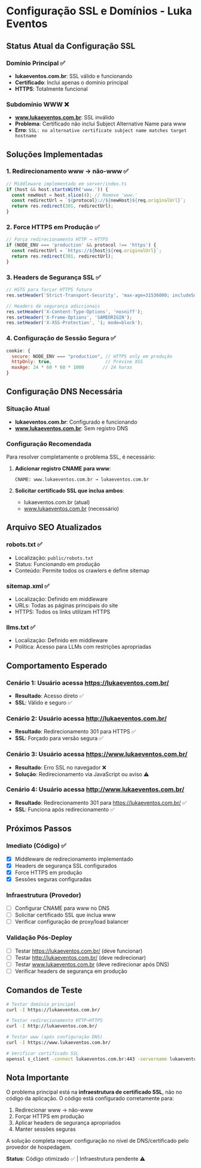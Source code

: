 # Configuração SSL e Domínios - Luka Eventos

## Status Atual da Configuração SSL

### Domínio Principal ✅
- **lukaeventos.com.br**: SSL válido e funcionando
- **Certificado**: Inclui apenas o domínio principal
- **HTTPS**: Totalmente funcional

### Subdomínio WWW ❌
- **www.lukaeventos.com.br**: SSL inválido
- **Problema**: Certificado não inclui Subject Alternative Name para www
- **Erro**: `SSL: no alternative certificate subject name matches target hostname`

## Soluções Implementadas

### 1. Redirecionamento www → não-www ✅
```javascript
// Middleware implementado em server/index.ts
if (host && host.startsWith('www.')) {
  const newHost = host.slice(4); // Remove 'www.'
  const redirectUrl = `${protocol}://${newHost}${req.originalUrl}`;
  return res.redirect(301, redirectUrl);
}
```

### 2. Force HTTPS em Produção ✅
```javascript
// Força redirecionamento HTTP → HTTPS
if (NODE_ENV === 'production' && protocol !== 'https') {
  const redirectUrl = `https://${host}${req.originalUrl}`;
  return res.redirect(301, redirectUrl);
}
```

### 3. Headers de Segurança SSL ✅
```javascript
// HSTS para forçar HTTPS futuro
res.setHeader('Strict-Transport-Security', 'max-age=31536000; includeSubDomains; preload');

// Headers de segurança adiccionais
res.setHeader('X-Content-Type-Options', 'nosniff');
res.setHeader('X-Frame-Options', 'SAMEORIGIN');
res.setHeader('X-XSS-Protection', '1; mode=block');
```

### 4. Configuração de Sessão Segura ✅
```javascript
cookie: {
  secure: NODE_ENV === "production", // HTTPS only em produção
  httpOnly: true,                    // Previne XSS
  maxAge: 24 * 60 * 60 * 1000       // 24 horas
}
```

## Configuração DNS Necessária

### Situação Atual
- **lukaeventos.com.br**: Configurado e funcionando
- **www.lukaeventos.com.br**: Sem registro DNS

### Configuração Recomendada
Para resolver completamente o problema SSL, é necessário:

1. **Adicionar registro CNAME para www**:
   ```
   CNAME: www.lukaeventos.com.br → lukaeventos.com.br
   ```

2. **Solicitar certificado SSL que inclua ambos**:
   - lukaeventos.com.br (atual)
   - www.lukaeventos.com.br (necessário)

## Arquivo SEO Atualizados

### robots.txt ✅
- Localização: `public/robots.txt`
- Status: Funcionando em produção
- Conteúdo: Permite todos os crawlers e define sitemap

### sitemap.xml ✅
- Localização: Definido em middleware
- URLs: Todas as páginas principais do site
- HTTPS: Todos os links utilizam HTTPS

### llms.txt ✅
- Localização: Definido em middleware
- Política: Acesso para LLMs com restrições apropriadas

## Comportamento Esperado

### Cenário 1: Usuário acessa https://lukaeventos.com.br/
- **Resultado**: Acesso direto ✅
- **SSL**: Válido e seguro ✅

### Cenário 2: Usuário acessa http://lukaeventos.com.br/
- **Resultado**: Redirecionamento 301 para HTTPS ✅
- **SSL**: Forçado para versão segura ✅

### Cenário 3: Usuário acessa https://www.lukaeventos.com.br/
- **Resultado**: Erro SSL no navegador ❌
- **Solução**: Redirecionamento via JavaScript ou aviso ⚠️

### Cenário 4: Usuário acessa http://www.lukaeventos.com.br/
- **Resultado**: Redirecionamento 301 para https://lukaeventos.com.br/ ✅
- **SSL**: Funciona após redirecionamento ✅

## Próximos Passos

### Imediato (Código) ✅
- [x] Middleware de redirecionamento implementado
- [x] Headers de segurança SSL configurados
- [x] Force HTTPS em produção
- [x] Sessões seguras configuradas

### Infraestrutura (Provedor)
- [ ] Configurar CNAME para www no DNS
- [ ] Solicitar certificado SSL que inclua www
- [ ] Verificar configuração de proxy/load balancer

### Validação Pós-Deploy
- [ ] Testar https://lukaeventos.com.br/ (deve funcionar)
- [ ] Testar http://lukaeventos.com.br/ (deve redirecionar)
- [ ] Testar www.lukaeventos.com.br (deve redirecionar após DNS)
- [ ] Verificar headers de segurança em produção

## Comandos de Teste

```bash
# Testar domínio principal
curl -I https://lukaeventos.com.br/

# Testar redirecionamento HTTP→HTTPS
curl -I http://lukaeventos.com.br/

# Testar www (após configuração DNS)
curl -I https://www.lukaeventos.com.br/

# Verificar certificado SSL
openssl s_client -connect lukaeventos.com.br:443 -servername lukaeventos.com.br
```

## Nota Importante

O problema principal está na **infraestrutura de certificado SSL**, não no código da aplicação. O código está configurado corretamente para:

1. Redirecionar www → não-www
2. Forçar HTTPS em produção
3. Aplicar headers de segurança apropriados
4. Manter sessões seguras

A solução completa requer configuração no nível de DNS/certificado pelo provedor de hospedagem.

**Status**: Código otimizado ✅ | Infraestrutura pendente ⚠️